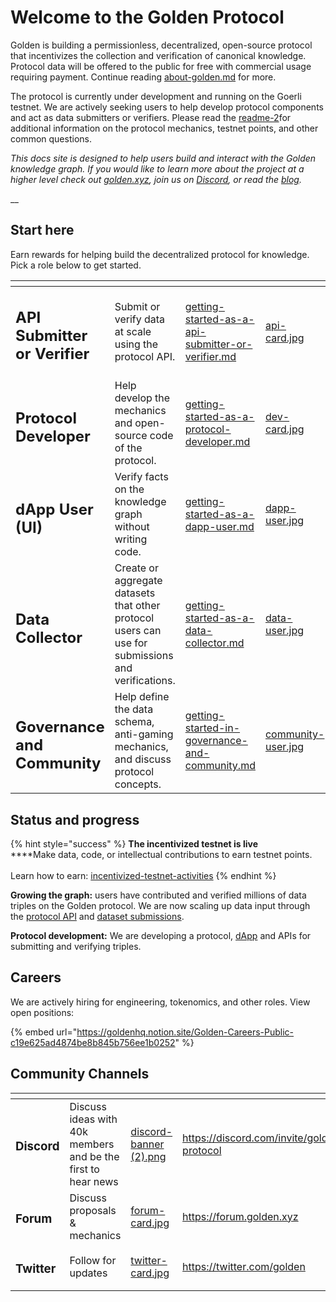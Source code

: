 # Welcome to the Golden Protocol

Golden is building a permissionless, decentralized, open-source protocol that incentivizes the collection and verification of canonical knowledge. Protocol data will be offered to the public for free with commercial usage requiring payment. Continue reading [about-golden.md](predicates/about-golden.md "mention") for more.

The protocol is currently under development and running on the Goerli testnet. We are actively seeking users to help develop protocol components and act as data submitters or verifiers. Please read the [readme-2](protocol/readme-2/ "mention")for additional information on the protocol mechanics, testnet points, and other common questions.&#x20;

_This docs site is designed to help users build and interact with the Golden knowledge graph. If you would like to learn more about the project at a higher level check out_ [_golden.xyz_](https://golden.xyz)_, join us on_ [_Discord_](https://discord.com/invite/golden-protocol)_, or read the_ [_blog_](https://golden.com/blog/golden-raises-40m-series-b/)_._

__

## Start here

Earn rewards for helping build the decentralized protocol for knowledge. Pick a role below to get started.  &#x20;

<table data-view="cards"><thead><tr><th></th><th></th><th data-hidden data-card-target data-type="content-ref"></th><th data-hidden data-card-cover data-type="files"></th></tr></thead><tbody><tr><td><h2><strong>API Submitter or Verifier</strong></h2></td><td>Submit or verify data at scale using the protocol API.</td><td><a href="getting-started/getting-started-as-a-api-submitter-or-verifier.md">getting-started-as-a-api-submitter-or-verifier.md</a></td><td><a href=".gitbook/assets/api-card.jpg">api-card.jpg</a></td></tr><tr><td><h2>Protocol Developer</h2></td><td>Help develop the mechanics and open-source code of the protocol. </td><td><a href="getting-started/getting-started-as-a-protocol-developer.md">getting-started-as-a-protocol-developer.md</a></td><td><a href=".gitbook/assets/dev-card.jpg">dev-card.jpg</a></td></tr><tr><td><h2>dApp User (UI)</h2></td><td>Verify facts on the knowledge graph without writing code.</td><td><a href="getting-started/getting-started-as-a-dapp-user.md">getting-started-as-a-dapp-user.md</a></td><td><a href=".gitbook/assets/dapp-user.jpg">dapp-user.jpg</a></td></tr><tr><td><h2>Data Collector</h2></td><td>Create or aggregate datasets that other protocol users can use for submissions and verifications.</td><td><a href="getting-started/getting-started-as-a-data-collector.md">getting-started-as-a-data-collector.md</a></td><td><a href=".gitbook/assets/data-user.jpg">data-user.jpg</a></td></tr><tr><td><h2>Governance and Community</h2></td><td>Help define the data schema, anti-gaming mechanics, and discuss protocol concepts.</td><td><a href="getting-started/getting-started-in-governance-and-community.md">getting-started-in-governance-and-community.md</a></td><td><a href=".gitbook/assets/community-user.jpg">community-user.jpg</a></td></tr></tbody></table>



## Status and progress

{% hint style="success" %}
**The incentivized testnet is live**\
****Make data, code, or intellectual contributions to earn testnet points. \
\
Learn how to earn: [incentivized-testnet-activities](protocol/incentivized-testnet-activities/ "mention") &#x20;
{% endhint %}

**Growing the graph:** users have contributed and verified millions of data triples on the Golden protocol. We are now scaling up data input through the [protocol API](<README (1).md>) and [dataset submissions](data-and-tools/data-sources.md#submitting-a-dataset). &#x20;

**Protocol development:** We are developing a protocol, [dApp](https://dapp.golden.xyz/) and APIs for submitting and verifying triples.&#x20;



## **Careers**

We are actively hiring for engineering, tokenomics, and other roles. View open positions:

{% embed url="https://goldenhq.notion.site/Golden-Careers-Public-c19e625ad4874be8b845b756ee1b0252" %}

## Community Channels&#x20;

<table data-view="cards"><thead><tr><th></th><th></th><th data-hidden data-card-cover data-type="files"></th><th data-hidden data-card-target data-type="content-ref"></th></tr></thead><tbody><tr><td><h3>Discord</h3></td><td>Discuss ideas with 40k members and be the first to hear news </td><td><a href=".gitbook/assets/discord-banner (2).png">discord-banner (2).png</a></td><td><a href="https://discord.com/invite/golden-protocol">https://discord.com/invite/golden-protocol</a></td></tr><tr><td><h3>Forum</h3></td><td>Discuss proposals &#x26; mechanics</td><td><a href=".gitbook/assets/forum-card.jpg">forum-card.jpg</a></td><td><a href="https://forum.golden.xyz">https://forum.golden.xyz</a></td></tr><tr><td><h3>Twitter</h3></td><td>Follow for updates</td><td><a href=".gitbook/assets/twitter-card.jpg">twitter-card.jpg</a></td><td><a href="https://twitter.com/golden">https://twitter.com/golden</a></td></tr></tbody></table>
